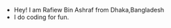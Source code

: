 - Hey! I am Rafiew Bin Ashraf from Dhaka,Bangladesh
- I do coding for fun.

<!---
Rafiew/Rafiew is a ✨ special ✨ repository because its `README.md` (this file) appears on your GitHub profile.
You can click the Preview link to take a look at your changes.
--->
